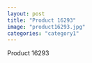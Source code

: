 ```yaml
---
layout: post
title: "Product 16293"
image: "product16293.jpg"
categories: "category1"
---
```

Product 16293
